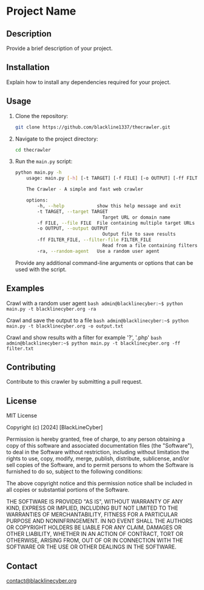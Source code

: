 # Project Name

## Description

Provide a brief description of your project.

## Installation

Explain how to install any dependencies required for your project.

## Usage

1. Clone the repository:

    ```bash
    git clone https://github.com/blackline1337/thecrawler.git
    ```

2. Navigate to the project directory:

    ```bash
    cd thecrawler
    ```

3. Run the `main.py` script:

    ```bash
    python main.py -h
        usage: main.py [-h] [-t TARGET] [-f FILE] [-o OUTPUT] [-ff FILTER_FILE] [-ra]

        The Crawler - A simple and fast web crawler

        options:
            -h, --help            show this help message and exit
            -t TARGET, --target TARGET
                                    Target URL or domain name
            -f FILE, --file FILE  File containing multiple target URLs
            -o OUTPUT, --output OUTPUT
                                    Output file to save results
            -ff FILTER_FILE, --filter-file FILTER_FILE
                                    Read from a file containing filters
            -ra, --random-agent   Use a random user agent
    ```

    Provide any additional command-line arguments or options that can be used with the script.

## Examples

Crawl with a random user agent
    ```bash
    admin@blacklinecyber:~$ python main.py -t blacklinecyber.org -ra 
    ```

Crawl and save the output to a file
    ```bash
    admin@blacklinecyber:~$ python main.py -t blacklinecyber.org -o output.txt
    ```

Crawl and show results with a filter for example '?', '.php'
    ```bash
    admin@blacklinecyber:~$ python main.py -t blacklinecyber.org -ff filter.txt
    ```

## Contributing

Contribute to this crawler by submitting a pull request.

## License

MIT License

Copyright (c) [2024] [BlackLineCyber]

Permission is hereby granted, free of charge, to any person obtaining a copy
of this software and associated documentation files (the "Software"), to deal
in the Software without restriction, including without limitation the rights
to use, copy, modify, merge, publish, distribute, sublicense, and/or sell
copies of the Software, and to permit persons to whom the Software is
furnished to do so, subject to the following conditions:

The above copyright notice and this permission notice shall be included in all
copies or substantial portions of the Software.

THE SOFTWARE IS PROVIDED "AS IS", WITHOUT WARRANTY OF ANY KIND, EXPRESS OR
IMPLIED, INCLUDING BUT NOT LIMITED TO THE WARRANTIES OF MERCHANTABILITY,
FITNESS FOR A PARTICULAR PURPOSE AND NONINFRINGEMENT. IN NO EVENT SHALL THE
AUTHORS OR COPYRIGHT HOLDERS BE LIABLE FOR ANY CLAIM, DAMAGES OR OTHER
LIABILITY, WHETHER IN AN ACTION OF CONTRACT, TORT OR OTHERWISE, ARISING FROM,
OUT OF OR IN CONNECTION WITH THE SOFTWARE OR THE USE OR OTHER DEALINGS IN THE
SOFTWARE.

## Contact

contact@blacklinecyber.org
